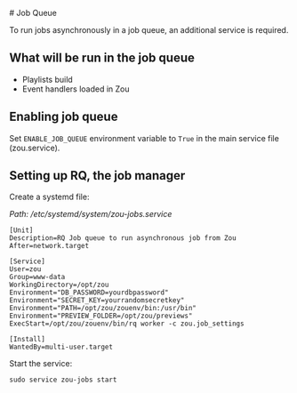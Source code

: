 # Job Queue

To run jobs asynchronously in a job queue, an additional service
is required.


## What will be run in the job queue

* Playlists build
* Event handlers loaded in Zou


## Enabling job queue

Set `ENABLE_JOB_QUEUE` environment variable to `True` in the main service file (zou.service).


## Setting up RQ, the job manager

Create a systemd file:

*Path: /etc/systemd/system/zou-jobs.service*

```
[Unit]
Description=RQ Job queue to run asynchronous job from Zou
After=network.target

[Service]
User=zou
Group=www-data
WorkingDirectory=/opt/zou
Environment="DB_PASSWORD=yourdbpassword"
Environment="SECRET_KEY=yourrandomsecretkey"
Environment="PATH=/opt/zou/zouenv/bin:/usr/bin"
Environment="PREVIEW_FOLDER=/opt/zou/previews"
ExecStart=/opt/zou/zouenv/bin/rq worker -c zou.job_settings 

[Install]
WantedBy=multi-user.target
```

Start the service:
```
sudo service zou-jobs start
```
